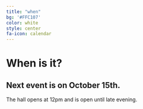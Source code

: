 ```yaml
---
title: "when"
bg: '#FFC107'
color: white
style: center
fa-icon: calendar
---
```


# When is it?

## Next event is on October 15th.

The hall opens at 12pm and is open until late evening.
